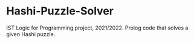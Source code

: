 # Hashi-Puzzle-Solver
IST Logic for Programming project, 2021/2022. Prolog code that solves a given Hashi puzzle.
